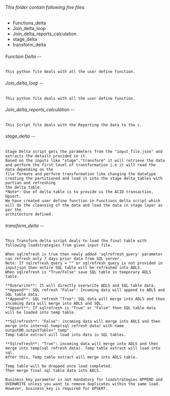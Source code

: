###### This folder contain following five files:
  * Functions_delta
  * Join_delta_loop
  * Join_delta_reports_calculation
  * stage_delta
  * transform_delta
###### Function Delta --
    This python file deals with all the user define function.
    
###### Join_delta_loop --
    This python file deals with all the user define function.

###### Join_delta_reports_calculation --
    This Script file deals with the Reporting the data to the c.

###### stage_delta --
    Stage Delta script gets the parameters from the "input_file.json" and extracts the details provided in it. 
    Based on the inputs like "stage","transform" it will retrieve the data and perform the first level of transformation i.e it will read the data depending on the
    file formate and perform transformation like changing the datatype creating the partitioned and load it into the stage delta_tables with partian and refreshing 
    the delta table.   
    *Note*: Use of delta table is to provide us the ACID transaction, Upsert.
    We have created user define function in Functions_delta script which will do the cleansing of the data and load the data in stage layer as per the 
    architecture defined. 


###### transform_delta --
    This Transform delta script deals to load the final table with following loadstrategies from given input file. 
    
    When sqlrefresh is true then newly added 'sqlrefresh_query' parameter can refresh only 7 days prior data from SQL server. 
    Note: If sqlrefresh_query = "" or sqlrefresh_query is not provided in inputjson then entire SQL table will be refreshed into ADLS.
    When sqlrefresh is "True/False" save SQL table in temporary ADLS table.
    
    **Overwrite**: It will directly overwrite ADLS and SQL table data.
    **Append**: SQL refresh "False": Incoming data will append to ADLS and SQL table data.
    **Append**: SQL refresh "True": SQL data will merge into ADLS and then incoming data will merge into ADLS and SQL.
    **Upsert**: If sqlrefresh is "True" or "False" then SQL table data will be loaded into temp table.
    
    **Sqlrefresh**: "False": incoming data will merge into ADLS and then merge into internal temp(sql refresh data) with name outputDB.outputTable+"_temp". 
    Temp table extract will load into data in SQL tables.
    
    **Sqlrefresh**: "True": incoming data will merge into ADLS and then merge into temp(sql refresh data). Temp table extract will load into sql. 
    After this, Temp table extract will merge into ADLS table.
    
    Temp table will be dropped once load completed.
    Then merge final sql table data into ADLS.
    
    Business_key parameter is not mandatory for loadstrategies APPEND and OVERWRITE unless you want to remove duplicates within the same load. 
    However, business_key is required for UPSERT.
